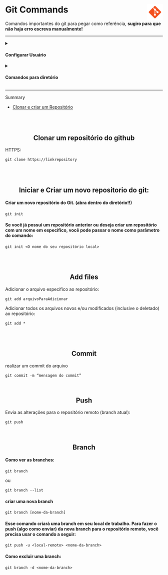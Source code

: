 <div><h1> Git Commands <img align="right" width="50px" src="img/icons8-git-48.png"></h1></div>

<p>Comandos importantes do git para pegar como referência,  <b> sugiro para que não haja erro escreva manualmente!</b> </p>
<hr>


<div align="">
  <details>
        <summary> <h4> Configurar Usuário </h2> </summary>

Para ver as configurações do Git digite o comando abaixo

~~~
git config –-list
~~~

----

#### add email:

~~~
git config -–global user.email youremail@email.com
~~~

#### add username:

~~~
git config -–global user.name youruserNameGithub
~~~

### Para remover usuário e email:

#### Remover o email:
~~~
git config -–global -–unset user.email yourEmail@email.com
~~~

#### Remover o nickname:
~~~
git config -–global -–unset user.name yourUsername
~~~

</details>
</div>


<div align="">
  <details>
        <summary> <h4> Comandos para diretório </h4> </summary>          
<div align="left">
          
listar as pastas:
~~~git       
ls
~~~

abrir o diretório   
~~~git       
cd nomedapasta/
~~~

criar diretório :
~~~git
mkdir nomedapastaparacriar
~~~

Ver diretório oculto:
~~~git
ls -a
~~~
          
</div>
</details>
</div>

<hr>

Summary 

- <a href="#clonarECriar"> Clonar e criar um Repositório </a><br>

<br>

<br>
<!-- clonar e criar -->
<a name="clonarECriar">
          
<h2 align="center"> Clonar um repositório do github </h2>

HTTPS:
~~~
git clone https://linkrepository
~~~         

<br><br>          
<h2 align="center"> Iniciar e Criar um novo repositorio do git: </h2>
        
#### Criar um novo repositório do Git. (abra dentro do diretório!!) 

~~~          
git init
~~~


<h4> Se você já possui um repositório anterior ou deseja criar um repositório com um nome em específico, você pode passar o nome como parâmetro do comando: </h4>

~~~git          
git init <O nome do seu repositório local>
~~~
          
</a>

<br><br> 
<h2 align="center"> Add files </h2>         

Adicionar o arquivo específico ao repositório:          
~~~git          
git add arquivoParaAdicionar
~~~
          
Adicionar todos os arquivos novos e/ou modificados (inclusive o deletado) ao repositório:
~~~git          
git add * 
~~~
  
<!-- O "git add ." é usado para adicionar arquivos novos e modificados mas não os deletados. Já o "git add *" é usado para adicionar arquivos novos e modificados do diretório atual (Muito semelhante ao comando anterior).  
~~~git
git add .
~~~ -->

<br><br>
<h2 align="center"> Commit </h2>  
realizar um commit do arquivo

~~~git
git commit -m “mensagem do commit”
~~~

<br> 
<h2 align="center"> Push </h2>  
  
Envia as alterações para o repositório remoto (branch atual):
~~~
git push
~~~

<!-- ### Empurrar para a branch main

~~~git
git push origin main
~~~ 
-->

<br>
  <h2 align="center"> Branch </h2>
  
#### Como ver as branches:                  
~~~      
git branch  
~~~
ou 
~~~      
git branch --list
~~~

#### criar uma nova branch
~~~
git branch [nome-da-branch]
~~~    

#### Esse comando criará uma branch em seu local de trabalho. Para fazer o push (algo como enviar) da nova branch para o repositório remoto, você precisa usar o comando a seguir:
          
~~~git          
git push -u <local-remoto> <nome-da-branch>          
~~~
                    
#### Como excluir uma branch:         
          
~~~git
git branch -d <nome-da-branch>
~~~
          
### 
          
       
          
